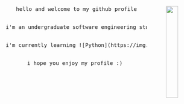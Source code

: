 <div align="center">
<img src="assets/ayaka.gif" width="25%" align="right" />
<pre>
hello and welcome to my github profile
  <br>
i'm an undergraduate software engineering student @ UoW
  <br>
i'm currently learning ![Python](https://img.shields.io/badge/python-3670A0?style=for-the-badge&logo=python&logoColor=ffdd54), JavaScript and React.js
  <br>
i hope you enjoy my profile :) 
</pre>
